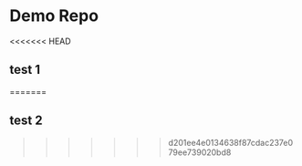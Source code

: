 # Demo Repo
<<<<<<< HEAD
## test 1
=======
## test 2
>>>>>>> d201ee4e0134638f87cdac237e079ee739020bd8
